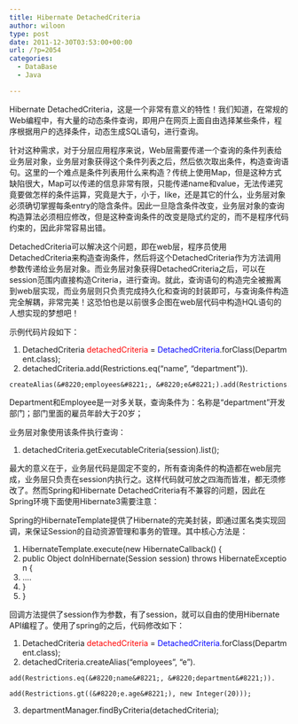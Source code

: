```yaml
---
title: Hibernate DetachedCriteria
author: wiloon
type: post
date: 2011-12-30T03:53:00+00:00
url: /?p=2054
categories:
  - DataBase
  - Java

---
```

Hibernate DetachedCriteria，这是一个非常有意义的特性！我们知道，在常规的Web编程中，有大量的动态条件查询，即用户在网页上面自由选择某些条件，程序根据用户的选择条件，动态生成SQL语句，进行查询。

针对这种需求，对于分层应用程序来说，Web层需要传递一个查询的条件列表给业务层对象，业务层对象获得这个条件列表之后，然后依次取出条件，构造查询语句。这里的一个难点是条件列表用什么来构造？传统上使用Map，但是这种方式缺陷很大，Map可以传递的信息非常有限，只能传递name和value，无法传递究竟要做怎样的条件运算，究竟是大于，小于，like，还是其它的什么，业务层对象必须确切掌握每条entry的隐含条件。因此一旦隐含条件改变，业务层对象的查询构造算法必须相应修改，但是这种查询条件的改变是隐式约定的，而不是程序代码约束的，因此非常容易出错。

DetachedCriteria可以解决这个问题，即在web层，程序员使用DetachedCriteria来构造查询条件，然后将这个DetachedCriteria作为方法调用参数传递给业务层对象。而业务层对象获得DetachedCriteria之后，可以在session范围内直接构造Criteria，进行查询。就此，查询语句的构造完全被搬离到web层实现，而业务层则只负责完成持久化和查询的封装即可，与查询条件构造完全解耦，非常完美！这恐怕也是以前很多企图在web层代码中构造HQL语句的人想实现的梦想吧！

示例代码片段如下：

  1. DetachedCriteria <span style="color: #ff0000;">detachedCriteria</span> = <span style="color: #0000ff;">DetachedCriteria</span>.forClass(Department.class);
  2. detachedCriteria.add(Restrictions.eq(&#8220;name&#8221;, &#8220;department&#8221;)).
  
    createAlias(&#8220;employees&#8221;, &#8220;e&#8221;).add(Restrictions.gt((&#8220;e.age&#8221;), new Integer(20)));

Department和Employee是一对多关联，查询条件为：名称是“department”开发部门；部门里面的雇员年龄大于20岁；

业务层对象使用该条件执行查询：

  1. detachedCriteria.getExecutableCriteria(session).list();

最大的意义在于，业务层代码是固定不变的，所有查询条件的构造都在web层完成，业务层只负责在session内执行之。这样代码就可放之四海而皆准，都无须修改了。然而Spring和Hibernate DetachedCriteria有不兼容的问题，因此在Spring环境下面使用Hibernate3需要注意：

Spring的HibernateTemplate提供了Hibernate的完美封装，即通过匿名类实现回调，来保证Session的自动资源管理和事务的管理。其中核心方法是：

  1. HibernateTemplate.execute(new HibernateCallback() {
  2. public Object doInHibernate(Session session) throws HibernateException {
  3. &#8230;.
  4. }
  5. }

回调方法提供了session作为参数，有了session，就可以自由的使用Hibernate API编程了。使用了spring的之后，代码修改如下：

  1. DetachedCriteria <span style="color: #ff0000;">detachedCriteria</span> = <span style="color: #0000ff;">DetachedCriteria</span>.forClass(Department.class);
  2. detachedCriteria.createAlias(&#8220;employees&#8221;, &#8220;e&#8221;).
  
    add(Restrictions.eq(&#8220;name&#8221;, &#8220;department&#8221;)).
  
    add(Restrictions.gt((&#8220;e.age&#8221;), new Integer(20)));
  3. departmentManager.findByCriteria(detachedCriteria);